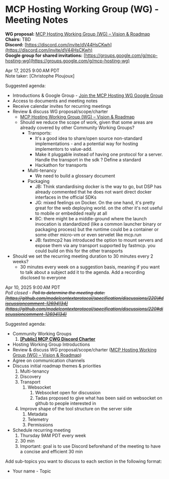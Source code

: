 # **MCP Hosting Working Group (WG) \- Meeting Notes**

**WG proposal:** [MCP Hosting Working Group (WG) – Vision & Roadmap](../)  
**Chairs:** TBD  
**Discord:** [https://discord.com/invite/dV44HsCKwh](https://discord.com/invite/dV44HsCKwh)  
**Google group for shared invitations:** [https://groups.google.com/g/mcp-hosting-wg](https://groups.google.com/g/mcp-hosting-wg)

Apr 17, 2025 9:00 AM PDT  
Note taker: [Christophe Ploujoux]

Suggested agenda:

- Introductions & Google Group \- [Join the MCP Hosting WG Google Group](https://groups.google.com/g/mcp-hosting-wg)
- Access to documents and meeting notes
- Receive calendar invites for recurring meetings
- Review & discuss WG proposal/scope/charter
  - [MCP Hosting Working Group (WG) – Vision & Roadmap](../)
  - Should we reduce the scope of work, given that some areas are already covered by other Community Working Groups?
    - Transports:
      - It's a good idea to share/open source non-standard implementations \- and a potential way for hosting implementors to value-add.
      - Make it pluggable instead of having one protocol for a server. Handle the transport in the sdk ? Define a standard
      - Hackathon for transports
    - Multi-tenancy
      - We need to build a glossary document
    - Packaging
      - JB: Think standardising docker is the way to go, but DSP has already commented that he does not want direct docker interfaces in the official SDKs
      - JG: mixed feelings on Docker. On the one hand, it's pretty great for the web deploying world. on the other it's not useful to mobile or embedded really at all
      - BC: there might be a middle-ground where the launch invocation is standardized (like a common launcher binary or packaging process) but the runtime could be a container or some other micro-vm or even servelet like mcp.run
      - JB: fastmcp2 has introduced the option to mount servers and expose them via any transport supported by fastmcp. you could build on this for the other transports
- Should we set the recurring meeting duration to 30 minutes every 2 weeks?
  - 30 minutes every week on a suggestion basis, meaning if you want to talk about a subject add it to the agenda. Add a recording disclosed to everyone

Apr 10, 2025 9:00 AM PDT  
_Poll closed \- ~~Poll to determine the meeting date: [https://github.com/modelcontextprotocol/specification/discussions/220\#discussioncomment-12694134](https://github.com/modelcontextprotocol/specification/discussions/220#discussioncomment-12694134)~~_

Suggested agenda:

- Community Working Groups
  1. **[\[Public\] MCP CWG Discord Charter](https://docs.google.com/document/d/1wwniFi4IfXx0FwOdutbDp1-An7LHSygDHt8vqZHTRgM/edit?usp=sharing)**
- Hosting Working Group Introductions
- Review & discuss WG proposal/scope/charter ([MCP Hosting Working Group (WG) – Vision & Roadmap](../))
- Agree on communication channels
- Discuss initial roadmap themes & priorities
  1. Multi-tenancy
  2. Discovery
  3. Transport
     1. Websocket
        1. Websocket open for discussion
        2. Tadas proposed to give what has been said on websocket on github to people interested in
  4. Improve shape of the tool structure on the server side
     1. Metadata
     2. Telemetry
     3. Permissions
- Schedule recurring meeting
  1. Thursday 9AM PDT every week
  2. 30 min
  3. Important: goal is to use Discord beforehand of the meeting to have a concise and efficient 30 min

Add sub-topics you want to discuss to each section in the following format:

- Your name \- Topic
